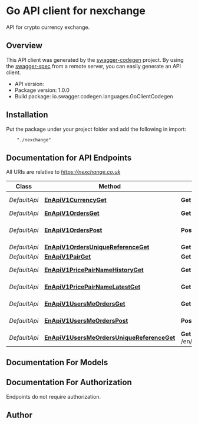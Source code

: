 # Go API client for nexchange

API for crypto currency exchange.

## Overview
This API client was generated by the [swagger-codegen](https://github.com/swagger-api/swagger-codegen) project.  By using the [swagger-spec](https://github.com/swagger-api/swagger-spec) from a remote server, you can easily generate an API client.

- API version: 
- Package version: 1.0.0
- Build package: io.swagger.codegen.languages.GoClientCodegen

## Installation
Put the package under your project folder and add the following in import:
```
    "./nexchange"
```

## Documentation for API Endpoints

All URIs are relative to *https://nexchange.co.uk*

Class | Method | HTTP request | Description
------------ | ------------- | ------------- | -------------
*DefaultApi* | [**EnApiV1CurrencyGet**](docs/DefaultApi.md#enapiv1currencyget) | **Get** /en/api/v1/currency/ | Get Currencies
*DefaultApi* | [**EnApiV1OrdersGet**](docs/DefaultApi.md#enapiv1ordersget) | **Get** /en/api/v1/orders/ | Get Orders
*DefaultApi* | [**EnApiV1OrdersPost**](docs/DefaultApi.md#enapiv1orderspost) | **Post** /en/api/v1/orders/ | Create Anonymous Order
*DefaultApi* | [**EnApiV1OrdersUniqueReferenceGet**](docs/DefaultApi.md#enapiv1ordersuniquereferenceget) | **Get** /en/api/v1/orders/{unique_reference}/ | Get Order
*DefaultApi* | [**EnApiV1PairGet**](docs/DefaultApi.md#enapiv1pairget) | **Get** /en/api/v1/pair/ | Get Pairs
*DefaultApi* | [**EnApiV1PricePairNameHistoryGet**](docs/DefaultApi.md#enapiv1pricepairnamehistoryget) | **Get** /en/api/v1/price/{pair_name}/history/ | Get Ticker History
*DefaultApi* | [**EnApiV1PricePairNameLatestGet**](docs/DefaultApi.md#enapiv1pricepairnamelatestget) | **Get** /en/api/v1/price/{pair_name}/latest/ | Get Latest Ticker
*DefaultApi* | [**EnApiV1UsersMeOrdersGet**](docs/DefaultApi.md#enapiv1usersmeordersget) | **Get** /en/api/v1/users/me/orders/ | Get User Orders
*DefaultApi* | [**EnApiV1UsersMeOrdersPost**](docs/DefaultApi.md#enapiv1usersmeorderspost) | **Post** /en/api/v1/users/me/orders/ | Create User Order
*DefaultApi* | [**EnApiV1UsersMeOrdersUniqueReferenceGet**](docs/DefaultApi.md#enapiv1usersmeordersuniquereferenceget) | **Get** /en/api/v1/users/me/orders/{unique_reference}/ | Get User Order


## Documentation For Models



## Documentation For Authorization
 Endpoints do not require authorization.


## Author



